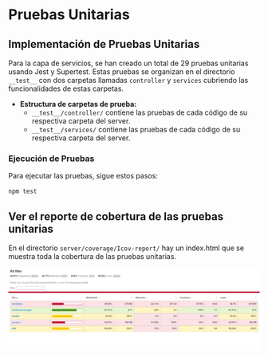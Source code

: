 # Pruebas Unitarias

## Implementación de Pruebas Unitarias
Para la capa de servicios, se han creado un total de 29 pruebas unitarias usando Jest y Supertest. Estas pruebas se organizan en el directorio `__test__` con dos carpetas llamadas `controller` y `services` cubriendo las funcionalidades de estas carpetas.

- **Estructura de carpetas de prueba:**  
  - `__test__/controller/` contiene las pruebas de cada código de su respectiva carpeta del server.
  - `__test__/services/` contiene las pruebas de cada código de su respectiva carpeta del server.

### Ejecución de Pruebas
Para ejecutar las pruebas, sigue estos pasos:

```bash
npm test
```

## Ver el reporte de cobertura de las pruebas unitarias

En el directorio `server/coverage/Icov-report/` hay un index.html que se muestra toda la cobertura de las pruebas unitarias.

![Cobertura de las pruebas](cobertura.png)